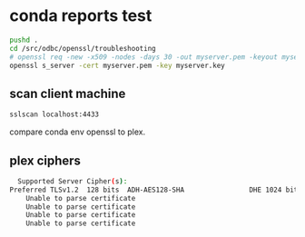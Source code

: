# conda reports test

```bash
pushd .
cd /src/odbc/openssl/troubleshooting
# openssl req -new -x509 -nodes -days 30 -out myserver.pem -keyout myserver.key
openssl s_server -cert myserver.pem -key myserver.key
```

## scan client machine

```bash
sslscan localhost:4433
```

compare conda env openssl to plex.

## plex ciphers

```bash
  Supported Server Cipher(s):
Preferred TLSv1.2  128 bits  ADH-AES128-SHA                DHE 1024 bits
    Unable to parse certificate
    Unable to parse certificate
    Unable to parse certificate
    Unable to parse certificate
```
